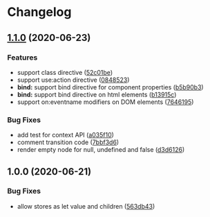 # Changelog

## [1.1.0](https://www.github.com/sastan/svelte-hyperscript/compare/v1.0.0...v1.1.0) (2020-06-23)


### Features

* support class directive ([52c01be](https://www.github.com/sastan/svelte-hyperscript/commit/52c01beb459db702b0088a8c2843a5eff23f127d))
* support use:action directive ([0848523](https://www.github.com/sastan/svelte-hyperscript/commit/08485236eca6b9ab408a6f6485f27fb9ce904b27))
* **bind:** support bind directive for component properties ([b5b90b3](https://www.github.com/sastan/svelte-hyperscript/commit/b5b90b3a5e4dd1a74de4507c65510bd79242caae))
* **bind:** support bind directive on html elements ([b13915c](https://www.github.com/sastan/svelte-hyperscript/commit/b13915cb4b9ab137978c819e3e84a70c4fa13efe))
* support on:eventname modifiers on DOM elements ([7646195](https://www.github.com/sastan/svelte-hyperscript/commit/764619586cf6f05a8d89b40becdde0defdc64285))


### Bug Fixes

* add test for context API ([a035f10](https://www.github.com/sastan/svelte-hyperscript/commit/a035f108a97896ca80af9ec5300e9f56d0770a8b))
* comment transition code ([7bbf3d6](https://www.github.com/sastan/svelte-hyperscript/commit/7bbf3d6e7020046a5faaf95f48e5cb968de4700a))
* render empty node for null, undefined and false ([d3d6126](https://www.github.com/sastan/svelte-hyperscript/commit/d3d6126ce2b7c69976914ade40a6482272f760ad))

## 1.0.0 (2020-06-21)


### Bug Fixes

* allow stores as let value and children ([563db43](https://www.github.com/sastan/svelte-hyperscript/commit/563db43b111de753d9eb1d71b0a54e875ca091ea))
